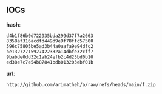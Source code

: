 
## IOCs

__hash__:

```text
d4b1f86b0d722935bda299d37f7a2663
8358af316acdfd449d9e9f78ffc57500
596c75805be5ad3b44a0aafa9e94dfc2
be13272715927422332a14dbfe32cff7
9babde0dd32c1ab24efb2c4d25bd0b10
ed38e7c7e54b87841bdb013203ebf01b
```
__url__:

```text
http://github.com/arimatheh/a/raw/refs/heads/main/f.zip
```